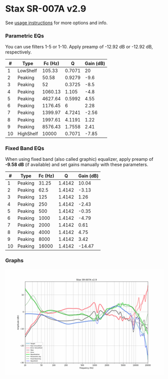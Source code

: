 # Stax SR-007A v2.9
See [usage instructions](https://github.com/jaakkopasanen/AutoEq#usage) for more options and info.

### Parametric EQs
You can use filters 1-5 or 1-10. Apply preamp of -12.92 dB or -12.92 dB, respectively.

|   # | Type      |   Fc (Hz) |      Q |   Gain (dB) |
|-----|-----------|-----------|--------|-------------|
|   1 | LowShelf  |    105.33 | 0.7071 |       20    |
|   2 | Peaking   |     50.58 | 0.9279 |       -9.6  |
|   3 | Peaking   |     52    | 0.3725 |       -8.5  |
|   4 | Peaking   |   1060.13 | 1.105  |       -4.8  |
|   5 | Peaking   |   4627.64 | 0.5992 |        4.55 |
|   6 | Peaking   |   1176.45 | 6      |        2.28 |
|   7 | Peaking   |   1399.97 | 4.7241 |       -2.56 |
|   8 | Peaking   |   1997.61 | 4.1191 |        1.22 |
|   9 | Peaking   |   8576.43 | 1.7558 |        2.41 |
|  10 | HighShelf |  10000    | 0.7071 |       -7.85 |

### Fixed Band EQs
When using fixed band (also called graphic) equalizer, apply preamp of **-9.58 dB** (if available) and set gains manually with these parameters.

|   # | Type    |   Fc (Hz) |      Q |   Gain (dB) |
|-----|---------|-----------|--------|-------------|
|   1 | Peaking |     31.25 | 1.4142 |       10.04 |
|   2 | Peaking |     62.5  | 1.4142 |       -3.13 |
|   3 | Peaking |    125    | 1.4142 |        1.26 |
|   4 | Peaking |    250    | 1.4142 |       -2.43 |
|   5 | Peaking |    500    | 1.4142 |       -0.35 |
|   6 | Peaking |   1000    | 1.4142 |       -4.79 |
|   7 | Peaking |   2000    | 1.4142 |        0.61 |
|   8 | Peaking |   4000    | 1.4142 |        4.75 |
|   9 | Peaking |   8000    | 1.4142 |        3.42 |
|  10 | Peaking |  16000    | 1.4142 |      -14.47 |

### Graphs
![](./Stax%20SR-007A%20v2.9.png)

